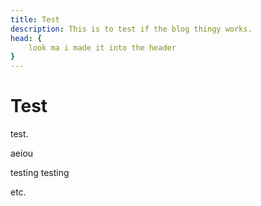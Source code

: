 ```yaml
---
title: Test
description: This is to test if the blog thingy works.
head: {
    look ma i made it into the header
}
---
```


# Test

test.

aeiou

testing testing

etc.